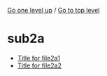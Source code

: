 <!-- generated by markdown-notes-tree -->

<!-- upward navigation links generated by markdown-notes-tree start here -->

[Go one level up](../README.md) / [Go to top level](../../README.md)

<!-- upward navigation links generated by markdown-notes-tree end here -->

# sub2a

<!-- optional markdown-notes-tree directory description starts here -->

<!-- optional markdown-notes-tree directory description ends here -->

- [Title for file2a1](file2a1.md)
- [Title for file2a2](file2a2.md)
